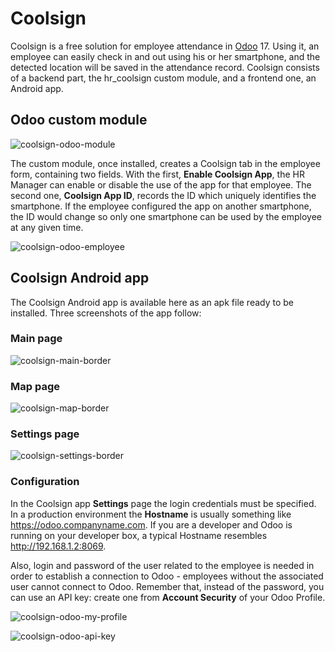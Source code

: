 # Coolsign

Coolsign is a free solution for employee attendance in [Odoo](https://www.odoo.com/) 17. Using it, an employee can easily check in and out using his or her smartphone, and the detected location will be saved in the attendance record. Coolsign consists of a backend part, the hr_coolsign custom module, and a frontend one, an Android app.

## Odoo custom module

![coolsign-odoo-module](https://github.com/apmatic/coolsign/assets/168338449/c522201c-4385-418d-a0fa-c3cdc5e7d11e)

The custom module, once installed, creates a Coolsign tab in the employee form, containing two fields. With the first, **Enable Coolsign App**, the HR Manager can enable or disable the use of the app for that employee.
The second one, **Coolsign App ID**, records the ID which uniquely identifies the smartphone. If the employee configured the app on another smartphone, the ID would change so only one smartphone can be used by the employee at any given time.

![coolsign-odoo-employee](https://github.com/apmatic/coolsign/assets/168338449/1ee13a4a-646a-461a-adc6-adf7c5553fff)

## Coolsign Android app

The Coolsign Android app is available here as an apk file ready to be installed. Three screenshots of the app follow:

### Main page

![coolsign-main-border](https://github.com/apmatic/coolsign/assets/168338449/f2d76b4f-9f0f-4550-aecc-276d28b12d4c)

### Map page

![coolsign-map-border](https://github.com/apmatic/coolsign/assets/168338449/cd2980d8-ccda-46f9-a3ea-0a1f77f51b4c)

### Settings page

![coolsign-settings-border](https://github.com/apmatic/coolsign/assets/168338449/96d0b4eb-5a79-47e4-af2a-66879d3c7b78)

### Configuration

In the Coolsign app **Settings** page the login credentials must be specified. In a production environment the **Hostname** is usually something like https://odoo.companyname.com. If you are a developer and Odoo is running on your developer box, a typical Hostname resembles http://192.168.1.2:8069.

Also, login and password of the user related to the employee is needed in order to establish a connection to Odoo - employees without the associated user cannot connect to Odoo. Remember that, instead of the password, you can use an API key: create one from **Account Security** of your Odoo Profile.

![coolsign-odoo-my-profile](https://github.com/apmatic/coolsign/assets/168338449/9a91b471-5cb8-473f-ade7-b8d7ad05b5b4)

![coolsign-odoo-api-key](https://github.com/apmatic/coolsign/assets/168338449/d16a51d7-28a8-4a8f-baf3-1cfb37947cca)
